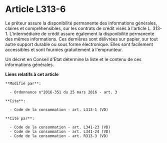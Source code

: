 # Article L313-6

Le prêteur assure la disponibilité permanente des informations générales, claires et compréhensibles, sur les contrats de
crédit visés à l'article L. 313-1. L'intermédiaire de crédit assure également la disponibilité permanente des mêmes
informations. Ces dernières sont délivrées sur papier, sur tout autre support durable ou sous forme électronique. Elles sont
facilement accessibles et sont fournies gratuitement à l'emprunteur. 

Un décret en Conseil d'Etat détermine la liste et le contenu de ces informations générales.

**Liens relatifs à cet article**

	**Modifié par**:

	  - Ordonnance n°2016-351 du 25 mars 2016 - art. 3

	**Cite**:

	  - Code de la consommation - art. L313-1 (VD)

	**Cité par**:

	  - Code de la consommation - art. L341-23 (VD)
	  - Code de la consommation - art. L341-24 (VD)
	  - Code de la consommation - art. R313-3 (VD)
